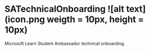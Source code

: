 # SATechnicalOnboarding ![alt text](icon.png weigth = 10px, height = 10px)
Microsoft Learn Student Ambassador technical onboarding. 
